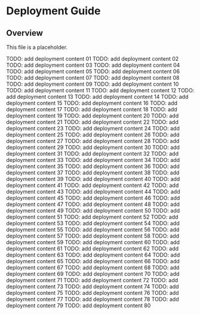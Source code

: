 # Deployment Guide

## Overview

This file is a placeholder.

TODO: add deployment content 01 TODO: add deployment content 02 TODO: add deployment content 03 TODO: add deployment content 04 TODO: add deployment content 05 TODO: add deployment content 06 TODO: add deployment content 07 TODO: add
deployment content 08 TODO: add deployment content 09 TODO: add deployment content 10 TODO: add deployment content 11 TODO: add deployment content 12 TODO: add deployment content 13 TODO: add deployment content 14 TODO: add deployment
content 15 TODO: add deployment content 16 TODO: add deployment content 17 TODO: add deployment content 18 TODO: add deployment content 19 TODO: add deployment content 20 TODO: add deployment content 21 TODO: add deployment content 22 TODO:
add deployment content 23 TODO: add deployment content 24 TODO: add deployment content 25 TODO: add deployment content 26 TODO: add deployment content 27 TODO: add deployment content 28 TODO: add deployment content 29 TODO: add deployment
content 30 TODO: add deployment content 31 TODO: add deployment content 32 TODO: add deployment content 33 TODO: add deployment content 34 TODO: add deployment content 35 TODO: add deployment content 36 TODO: add deployment content 37 TODO:
add deployment content 38 TODO: add deployment content 39 TODO: add deployment content 40 TODO: add deployment content 41 TODO: add deployment content 42 TODO: add deployment content 43 TODO: add deployment content 44 TODO: add deployment
content 45 TODO: add deployment content 46 TODO: add deployment content 47 TODO: add deployment content 48 TODO: add deployment content 49 TODO: add deployment content 50 TODO: add deployment content 51 TODO: add deployment content 52 TODO:
add deployment content 53 TODO: add deployment content 54 TODO: add deployment content 55 TODO: add deployment content 56 TODO: add deployment content 57 TODO: add deployment content 58 TODO: add deployment content 59 TODO: add deployment
content 60 TODO: add deployment content 61 TODO: add deployment content 62 TODO: add deployment content 63 TODO: add deployment content 64 TODO: add deployment content 65 TODO: add deployment content 66 TODO: add deployment content 67 TODO:
add deployment content 68 TODO: add deployment content 69 TODO: add deployment content 70 TODO: add deployment content 71 TODO: add deployment content 72 TODO: add deployment content 73 TODO: add deployment content 74 TODO: add deployment
content 75 TODO: add deployment content 76 TODO: add deployment content 77 TODO: add deployment content 78 TODO: add deployment content 79 TODO: add deployment content 80
